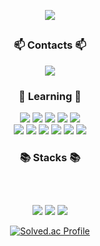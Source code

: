 <div align="center">
   
   ![](https://capsule-render.vercel.app/api?type=waving&color=auto&height=250&section=header&text=PARK%20JUNSIK&fontSize=50&fontAlignY=40)
   
   <h2></h2>
   <div>
      <h3>📫 Contacts 📫</h3>
      <a href="mailto:mare137042@gmail.com"><img src="https://img.shields.io/badge/akfldkskgorn@gmail.com-000000?style=for-the-badge"/></a>
      
   </div>

   <div>
      <h3>🌱 Learning 🌱</h3>
      <img src="https://img.shields.io/badge/javascript-F7DF1E?style=for-the-badge&logo=javascript&logoColor=black"/>
      <img src="https://img.shields.io/badge/kotlin-7F52FF?style=for-the-badge&logo=kotlin&logoColor=white"/>
      <img src="https://img.shields.io/badge/jetpack%20compose-4285F4?style=for-the-badge&logo=jetpack%20compose&logoColor=white"/>
      <img src="https://img.shields.io/badge/dart-0175C2?style=for-the-badge&logo=dart&logoColor=white"/>
      <img src="https://img.shields.io/badge/flutter-02569B?style=for-the-badge&logo=flutter&logoColor=white"/>
      </br>
      <img src="https://img.shields.io/badge/openjdk-FFFFFF?style=for-the-badge&logo=openjdk&logoColor=black"/>
      <img src="https://img.shields.io/badge/Spring%20Boot-6DB33F?style=for-the-badge&logo=Spring%20Boot&logoColor=black"/>
      <img src="https://img.shields.io/badge/typescript-3178C6?style=for-the-badge&logo=typescript&logoColor=black"/>
      <img src="https://img.shields.io/badge/nestjs-E0234E?style=for-the-badge&logo=nestjs&logoColor=black"/>
      <img src="https://img.shields.io/badge/Mysql-4479A1?style=for-the-badge&logo=Mysql&logoColor=white"/>
      <img src="https://img.shields.io/badge/firebase-FFCA28?style=for-the-badge&logo=firebase&logoColor=white"/>
    </div>

   <div>
      <h3>📚 Stacks 📚</h3>
   </div>

   <h2></h2>
   <br>

![](http://github-profile-summary-cards.vercel.app/api/cards/profile-details?username=qkrwnstlr&theme=github)
![](http://github-profile-summary-cards.vercel.app/api/cards/most-commit-language?username=qkrwnstlr&theme=github)
![](http://github-profile-summary-cards.vercel.app/api/cards/stats?username=qkrwnstlr&theme=github)

[![Solved.ac Profile](http://mazassumnida.wtf/api/v2/generate_badge?boj=johnjames12@naver.com)](https://solved.ac/johnjames12@naver.com/)

</div>


<!--
Here are some ideas to get you started:
- 🔭 I’m currently working on ...
- 👯 I’m looking to collaborate on ...
- 🤔 I’m looking for help with ...
- 💬 Ask me about ...
- 😄 Pronouns: ...
- ⚡ Fun fact: ...

<img src="https://img.shields.io/badge/React-61DAFB?style=flat-square&logo=React&logoColor=white"/>
-->
